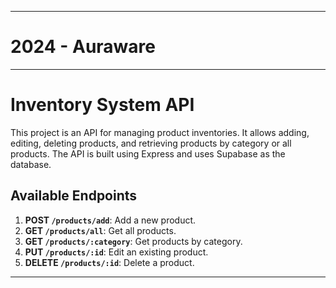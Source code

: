 
---

# 2024 - Auraware

---

# Inventory System API

This project is an API for managing product inventories. It allows adding, editing, deleting products, and retrieving products by category or all products. The API is built using Express and uses Supabase as the database.

## Available Endpoints

1. **POST `/products/add`**: Add a new product.
2. **GET `/products/all`**: Get all products.
3. **GET `/products/:category`**: Get products by category.
4. **PUT `/products/:id`**: Edit an existing product.
5. **DELETE `/products/:id`**: Delete a product.

---
